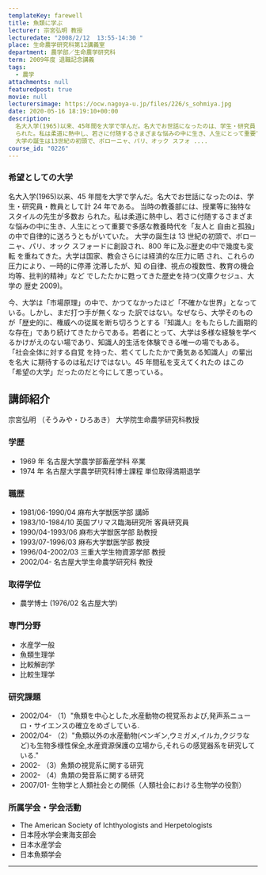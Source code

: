 ```yaml
---
templateKey: farewell
title: 魚類に学ぶ
lecturer: 宗宮弘明 教授
lecturedate: "2008/2/12  13:55-14:30 "
place: 生命農学研究科第12講義室
department: 農学部／生命農学研究科
term: 2009年度 退職記念講義
tags:
  - 農学
attachments: null
featuredpost: true
movie: null
lecturersimage: https://ocw.nagoya-u.jp/files/226/s_sohmiya.jpg
date: 2020-05-16 18:19:10+00:00
description:
  名大入学(1965)以来、45年間を大学で学んだ。名大でお世話になったのは、学生・研究員・教員として計24年である。 当時の教養部には、授業等に独特なスタイルの先生が多数お
  られた。私は柔道に熱中し、若さに付随するさまざまな悩みの中に生き、人生にとって重要で多感な教養時代を「友人と 自由と孤独」の中で自律的に送ろうともがいていた。
  大学の誕生は13世紀の初頭で、ボローニャ、パリ、オック スフォ ....
course_id: "0226"
---
```


### 希望としての大学

名大入学(1965)以来、45 年間を大学で学んだ。名大でお世話になったのは、学生・研究員・教員として計 24 年である。 当時の教養部には、授業等に独特なスタイルの先生が多数お られた。私は柔道に熱中し、若さに付随するさまざまな悩みの中に生き、人生にとって重要で多感な教養時代を「友人と 自由と孤独」の中で自律的に送ろうともがいていた。 大学の誕生は 13 世紀の初頭で、ボローニャ、パリ、オック スフォードに創設され、800 年に及ぶ歴史の中で幾度も変転 を重ねてきた。大学は国家、教会さらには経済的な圧力に晒 され、これらの圧力により、一時的に停滞 沈滞したが、知 の自律、視点の複数性、教育の機会均等、批判的精神」など でしたたかに甦ってきた歴史を持つ(文庫クセジュ、大学の 歴史 2009)。

今、大学は「市場原理」の中で、かつてなかったほど「不確かな世界」となっている。しかし、まだ打つ手が無くなっ た訳ではない。なぜなら、大学そのものが「歴史的に、権威への従属を断ち切ろうとする『知識人』をもたらした画期的な存在」であり続けてきたからである。若者にとって、大学は多様な経験を学べるかけがえのない場であり、知識人的生活を体験できる唯一の場でもある。 「社会全体に対する自覚 を持った、若くてしたたかで勇気ある知識人」の輩出を名大 に期待するのは私だけではない。45 年間私を支えてくれたの はこの「希望の大学」だったのだと今にして思っている。

## 講師紹介

宗宮弘明 （そうみや・ひろあき） 大学院生命農学研究科教授

### 学歴

- 1969 年 名古屋大学農学部畜産学科 卒業
- 1974 年 名古屋大学農学研究科博士課程 単位取得満期退学

### 職歴

- 1981/06-1990/04 麻布大学獣医学部 講師
- 1983/10-1984/10 英国プリマス臨海研究所 客員研究員
- 1990/04-1993/06 麻布大学獣医学部 助教授
- 1993/07-1996/03 麻布大学獣医学部 教授
- 1996/04-2002/03 三重大学生物資源学部 教授
- 2002/04- 名古屋大学生命農学研究科 教授

### 取得学位

- 農学博士 (1976/02 名古屋大学)

### 専門分野

- 水産学一般
- 魚類生理学
- 比較解剖学
- 比較生理学

### 研究課題

- 2002/04- （1）"魚類を中心とした,水産動物の視覚系および,発声系ニューロ・サイエンスの確立をめざしている.
- 2002/04- （2）"魚類以外の水産動物(ペンギン,ウミガメ,イルカ,クジラなど)も生物多様性保全,水産資源保護の立場から,それらの感覚器系を研究している."
- 2002- （3）魚類の視覚系に関する研究
- 2002- （4）魚類の発音系に関する研究
- 2007/01- 生物学と人類社会との関係（人類社会における生物学の役割）

### 所属学会・学会活動

- The American Society of Ichthyologists and Herpetologists
- 日本陸水学会東海支部会
- 日本水産学会
- 日本魚類学会

---
